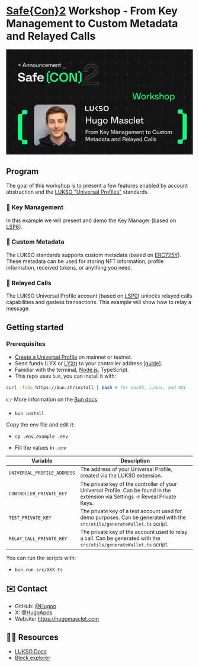 # [Safe{Con}2](https://conf.safe.global/) Workshop - From Key Management to Custom Metadata and Relayed Calls

![banner](./presentation/assets/banner.jpeg)

## Program

The goal of this workshop is to present a few features enabled by account abstraction and the [LUKSO "Universal Profiles"](https://docs.lukso.tech/standards/universal-profile/introduction) standards.

### 🔑 Key Management

In this example we will present and demo the Key Manager (based on [LSP6](https://docs.lukso.tech/standards/universal-profile/lsp6-key-manager)).

### 📝 Custom Metadata

The LUKSO standards supports custom metadata (based on [ERC725Y](https://docs.lukso.tech/standards/lsp-background/erc725#erc725y-generic-data-keyvalue-store)). These metadata can be used for storing NFT information, profile information, received tokens, or anything you need.

### 📢 Relayed Calls

The LUKSO Universal Profile account (based on [LSP0](https://docs.lukso.tech/standards/universal-profile/lsp0-erc725account)) unlocks relayed calls capabilities and gasless transactions. This example will show how to relay a message.

## Getting started

### Prerequisites

- [Create a Universal Profile](https://my.universalprofile.cloud/) on mainnet or testnet.
- Send funds (LYX or [LYXt](https://faucet.testnet.lukso.network/)) to your controller address [[guide](https://support.lukso.network/general/getting-started/Extension/guides/fund-controller)].
- Familiar with the terminal, [Node.js](https://nodejs.org/en/download/package-manager), TypeScript.
- This repo uses `bun`, you can install it with:

```sh
curl -fsSL https://bun.sh/install | bash # for macOS, Linux, and WSL
```

👉 More information on the [Bun docs](https://bun.sh/docs/installation).

- `bun install`

Copy the env file and edit it:

- `cp .env.example .env`

- Fill the values in `.env`

| Variable                    | Description                                                                                                                     |
| --------------------------- | ------------------------------------------------------------------------------------------------------------------------------- |
| `UNIVERSAL_PROFILE_ADDRESS` | The address of your Universal Profile, created via the LUKSO extension.                                                         |
| `CONTROLLER_PRIVATE_KEY`    | The private key of the controller of your Universal Profile. Can be found in the extension via Settings -> Reveal Private Keys. |
| `TEST_PRIVATE_KEY`          | The private key of a test account used for demo purposes. Can be generated with the `src/utils/generateWallet.ts` script.       |
| `RELAY_CALL_PRIVATE_KEY`    | The private key of the account used to relay a call. Can be generated with the `src/utils/generateWallet.ts` script.            |

You can run the scripts with:

- `bun run src/XXX.ts`

## ✉️ Contact

- GitHub: [@Hugoo](https://github.com/Hugoo)
- X: [@HugoApps](https://x.com/HugoApps)
- Website: <https://hugomasclet.com>

## 🧑‍🎓 Resources

- [LUKSO Docs](https://docs.lukso.tech)
- [Block explorer](https://txs.app/)
